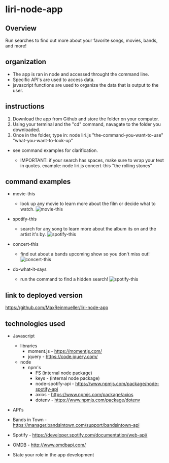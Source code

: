 # liri-node-app


## Overview
Run searches to find out more about your favorite songs, movies, bands, and more!      

## organization
  * The app is ran in node and accessed throught the command line. 
  * Specific API's are used to access data.
  * javascript functions are used to organize the data that is output to the user.

## instructions
  1. Download the app from Github and store the folder on your computer.
  1. Using your terminal and the "cd" command, navagate to the folder you downloaded.
  1. Once in the folder, type in: node liri.js "the-command-you-want-to-use" "what-you-want-to-look-up"
   * see command examples for clarification.
      
      * IMPORTANT: if your search has spaces, make sure to wrap your text in quotes. example: node liri.js concert-this "the rolling stones"
      
## command examples
  * movie-this
    * look up any movie to learn more about the film or decide what to watch.
  ![movie-this](https://github.com/MaxReinmueller/liri-node-app/blob/master/img/rocky.jpg)

  * spotify-this
    * search for any song to learn more about the album its on and the artist it's by.
  ![spotify-this](https://github.com/MaxReinmueller/liri-node-app/blob/master/img/eye_of_the_tiger.jpg)

  * concert-this
    * find out about a bands upcoming show so you don't miss out!
  ![concert-this](https://github.com/MaxReinmueller/liri-node-app/blob/master/img/rolling_stones.jpg)

  * do-what-it-says
    * run the command to find a hidden search!
  ![spotify-this](https://github.com/MaxReinmueller/liri-node-app/blob/master/img/do_what_it_says.jpg)
      

## link to deployed version
https://github.com/MaxReinmueller/liri-node-app

## technologies used
 * Javascript
   * libraries
     * moment.js - https://momentjs.com/
     * jquery - https://code.jquery.com/
   * node
     * npm's
       * FS (internal node package)
       * keys - (internal node package)
       * node-spotify-api - https://www.npmjs.com/package/node-spotify-api
       * axios - https://www.npmjs.com/package/axios
       * dotenv - https://www.npmjs.com/package/dotenv
 * API's
  * Bands in Town - https://manager.bandsintown.com/support/bandsintown-api
  * Spotify - https://developer.spotify.com/documentation/web-api/
  * OMDB - http://www.omdbapi.com/

* State your role in the app development


